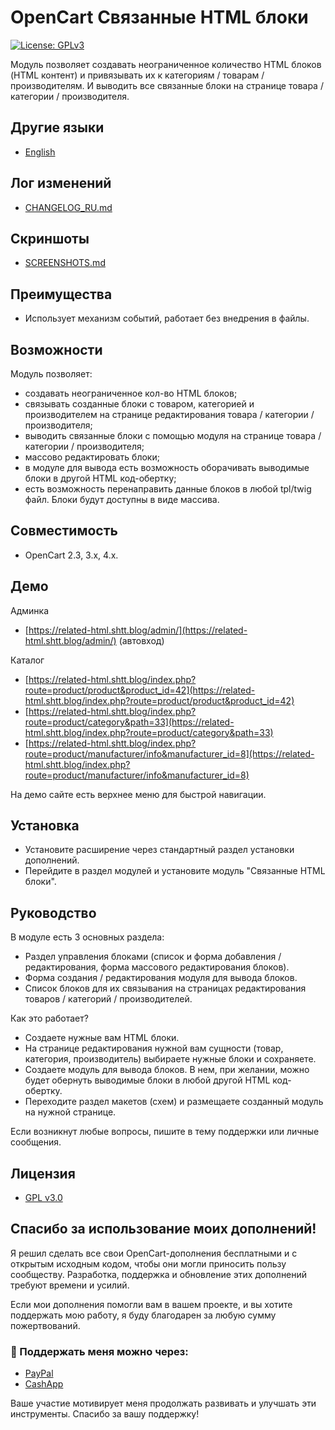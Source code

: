 # OpenCart Связанные HTML блоки
[![License: GPLv3](https://img.shields.io/badge/license-GPL%20V3-green?style=plastic)](LICENSE)

Модуль позволяет создавать неограниченное количество HTML блоков (HTML контент) и привязывать их к категориям / товарам / производителям. И выводить все связанные блоки на странице товара / категории / производителя. 

## Другие языки

* [English](README.md)

## Лог изменений

* [CHANGELOG_RU.md](docs/CHANGELOG_RU.md)

## Скриншоты

* [SCREENSHOTS.md](docs/SCREENSHOTS.md)

## Преимущества

* Использует механизм событий, работает без внедрения в файлы.

## Возможности

Модуль позволяет:

* создавать неограниченное кол-во HTML блоков;
* связывать созданные блоки с товаром, категорией и производителем на странице редактирования товара / категории / производителя;
* выводить связанные блоки с помощью модуля на странице товара / категории / производителя;
* массово редактировать блоки;
* в модуле для вывода есть возможность оборачивать выводимые блоки в другой HTML код-обертку;
* есть возможность перенаправить данные блоков в любой tpl/twig файл. Блоки будут доступны в виде массива.

## Совместимость

* OpenCart 2.3, 3.x, 4.x.

## Демо

Админка

* [https://related-html.shtt.blog/admin/](https://related-html.shtt.blog/admin/) (автовход)

Каталог

* [https://related-html.shtt.blog/index.php?route=product/product&product_id=42](https://related-html.shtt.blog/index.php?route=product/product&product_id=42)
* [https://related-html.shtt.blog/index.php?route=product/category&path=33](https://related-html.shtt.blog/index.php?route=product/category&path=33)
* [https://related-html.shtt.blog/index.php?route=product/manufacturer/info&manufacturer_id=8](https://related-html.shtt.blog/index.php?route=product/manufacturer/info&manufacturer_id=8)

На демо сайте есть верхнее меню для быстрой навигации.

## Установка

* Установите расширение через стандартный раздел установки дополнений.
* Перейдите в раздел модулей и установите модуль "Связанные HTML блоки".

## Руководство

В модуле есть 3 основных раздела:

* Раздел управления блоками (список и форма добавления / редактирования, форма массового редактирования блоков).
* Форма создания / редактирования модуля для вывода блоков.
* Список блоков для их связывания на страницах редактирования товаров / категорий / производителей.

Как это работает?

* Создаете нужные вам HTML блоки.
* На странице редактирования нужной вам сущности (товар, категория, производитель) выбираете нужные блоки и сохраняете.
* Создаете модуль для вывода блоков. В нем, при желании, можно будет обернуть выводимые блоки в любой другой HTML код-обертку. 
* Переходите раздел макетов (схем) и размещаете созданный модуль на нужной странице.

Если возникнут любые вопросы, пишите в тему поддержки или личные сообщения.

## Лицензия

* [GPL v3.0](LICENSE.MD)

## Спасибо за использование моих дополнений!

Я решил сделать все свои OpenCart-дополнения бесплатными и с открытым исходным кодом, чтобы они могли приносить пользу сообществу. Разработка, поддержка и обновление этих дополнений требуют времени и усилий.

Если мои дополнения помогли вам в вашем проекте, и вы хотите поддержать мою работу, я буду благодарен за любую сумму пожертвований.

### 💙 Поддержать меня можно через:

* [PayPal](https://paypal.me/TalgatShashakhmetov?country.x=US&locale.x=en_US)
* [CashApp](https://cash.app/$TalgatShashakhmetov)

Ваше участие мотивирует меня продолжать развивать и улучшать эти инструменты. Спасибо за вашу поддержку!
